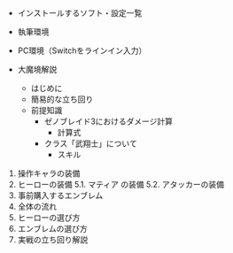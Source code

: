 - インストールするソフト・設定一覧
- 執筆環境
- PC環境（Switchをラインイン入力）

- 大魔境解説
  - はじめに
  - 簡易的な立ち回り
  - 前提知識
    - ゼノブレイド3におけるダメージ計算
      - 計算式
    - クラス「武翔士」について
        - スキル
1. 操作キャラの装備
2. ヒーローの装備
5.1. マティア の装備
5.2. アタッカーの装備
1. 事前購入するエンブレム
2. 全体の流れ
3. ヒーローの選び方
4. エンブレムの選び方
5.  実戦の立ち回り解説
